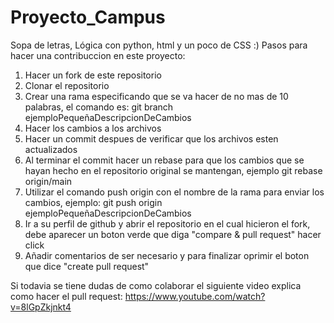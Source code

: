 # Proyecto_Campus
Sopa de letras, Lógica con python, html y un poco de CSS :)
Pasos para hacer una contribuccion en este proyecto:
1) Hacer un fork de este repositorio
2) Clonar el repositorio
3) Crear una rama especificando que se va hacer de no mas de 10 palabras, el comando es:
git branch ejemploPequeñaDescripcionDeCambios
4) Hacer los cambios a los archivos 
5) Hacer un commit despues de verificar que los archivos esten actualizados
6) Al terminar el commit hacer un rebase para que los cambios que se hayan hecho en el repositorio original se mantengan, ejemplo
git rebase origin/main
7) Utilizar el comando push origin con el nombre de la rama para enviar los cambios, ejemplo:
git push origin ejemploPequeñaDescripcionDeCambios
8) Ir a su perfil de github y abrir el repositorio en el cual hicieron el fork, debe aparecer un boton verde que diga "compare & pull request" hacer click
9) Añadir comentarios de ser necesario y para finalizar oprimir el boton que dice "create pull request"

Si todavia se tiene dudas de como colaborar el siguiente video explica como hacer el pull request:
https://www.youtube.com/watch?v=8lGpZkjnkt4